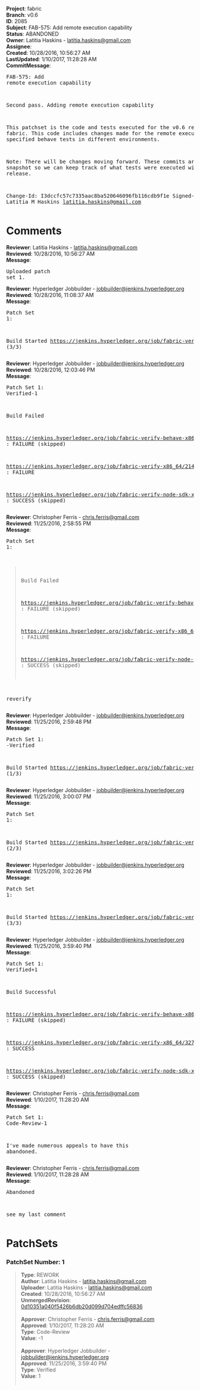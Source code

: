 <strong>Project</strong>: fabric<br><strong>Branch</strong>: v0.6<br><strong>ID</strong>: 2085<br><strong>Subject</strong>: FAB-575: Add remote execution capability<br><strong>Status</strong>: ABANDONED<br><strong>Owner</strong>: Latitia Haskins - latitia.haskins@gmail.com<br><strong>Assignee</strong>:<br><strong>Created</strong>: 10/28/2016, 10:56:27 AM<br><strong>LastUpdated</strong>: 1/10/2017, 11:28:28 AM<br><strong>CommitMessage</strong>:<br><pre>FAB-575: Add remote execution capability

Second pass. Adding remote execution capability

This patchset is the code and tests executed for the v0.6
release of fabric. This code includes changes made for the
remote execution of specified behave tests in different
environments.

Note: There will be changes moving forward. These commits are
a snapshot so we can keep track of what tests were executed
with this release.

Change-Id: I3dccfc57c7335aac8ba520646096fb116cdb9f1e
Signed-off-by: Latitia M Haskins <latitia.haskins@gmail.com>
</pre><h1>Comments</h1><strong>Reviewer</strong>: Latitia Haskins - latitia.haskins@gmail.com<br><strong>Reviewed</strong>: 10/28/2016, 10:56:27 AM<br><strong>Message</strong>: <pre>Uploaded patch set 1.</pre><strong>Reviewer</strong>: Hyperledger Jobbuilder - jobbuilder@jenkins.hyperledger.org<br><strong>Reviewed</strong>: 10/28/2016, 11:08:37 AM<br><strong>Message</strong>: <pre>Patch Set 1:

Build Started https://jenkins.hyperledger.org/job/fabric-verify-node-sdk-x86_64/83/ (3/3)</pre><strong>Reviewer</strong>: Hyperledger Jobbuilder - jobbuilder@jenkins.hyperledger.org<br><strong>Reviewed</strong>: 10/28/2016, 12:03:46 PM<br><strong>Message</strong>: <pre>Patch Set 1: Verified-1

Build Failed 

https://jenkins.hyperledger.org/job/fabric-verify-behave-x86_64/1040/ : FAILURE (skipped)

https://jenkins.hyperledger.org/job/fabric-verify-x86_64/2145/ : FAILURE

https://jenkins.hyperledger.org/job/fabric-verify-node-sdk-x86_64/83/ : SUCCESS (skipped)</pre><strong>Reviewer</strong>: Christopher Ferris - chris.ferris@gmail.com<br><strong>Reviewed</strong>: 11/25/2016, 2:58:55 PM<br><strong>Message</strong>: <pre>Patch Set 1:

> Build Failed
 > 
 > https://jenkins.hyperledger.org/job/fabric-verify-behave-x86_64/1040/
 > : FAILURE (skipped)
 > 
 > https://jenkins.hyperledger.org/job/fabric-verify-x86_64/2145/ :
 > FAILURE
 > 
 > https://jenkins.hyperledger.org/job/fabric-verify-node-sdk-x86_64/83/
 > : SUCCESS (skipped)

reverify</pre><strong>Reviewer</strong>: Hyperledger Jobbuilder - jobbuilder@jenkins.hyperledger.org<br><strong>Reviewed</strong>: 11/25/2016, 2:59:48 PM<br><strong>Message</strong>: <pre>Patch Set 1: -Verified

Build Started https://jenkins.hyperledger.org/job/fabric-verify-node-sdk-x86_64/112/ (1/3)</pre><strong>Reviewer</strong>: Hyperledger Jobbuilder - jobbuilder@jenkins.hyperledger.org<br><strong>Reviewed</strong>: 11/25/2016, 3:00:07 PM<br><strong>Message</strong>: <pre>Patch Set 1:

Build Started https://jenkins.hyperledger.org/job/fabric-verify-behave-x86_64/2111/ (2/3)</pre><strong>Reviewer</strong>: Hyperledger Jobbuilder - jobbuilder@jenkins.hyperledger.org<br><strong>Reviewed</strong>: 11/25/2016, 3:02:26 PM<br><strong>Message</strong>: <pre>Patch Set 1:

Build Started https://jenkins.hyperledger.org/job/fabric-verify-x86_64/3277/ (3/3)</pre><strong>Reviewer</strong>: Hyperledger Jobbuilder - jobbuilder@jenkins.hyperledger.org<br><strong>Reviewed</strong>: 11/25/2016, 3:59:40 PM<br><strong>Message</strong>: <pre>Patch Set 1: Verified+1

Build Successful 

https://jenkins.hyperledger.org/job/fabric-verify-behave-x86_64/2111/ : FAILURE (skipped)

https://jenkins.hyperledger.org/job/fabric-verify-x86_64/3277/ : SUCCESS

https://jenkins.hyperledger.org/job/fabric-verify-node-sdk-x86_64/112/ : SUCCESS (skipped)</pre><strong>Reviewer</strong>: Christopher Ferris - chris.ferris@gmail.com<br><strong>Reviewed</strong>: 1/10/2017, 11:28:20 AM<br><strong>Message</strong>: <pre>Patch Set 1: Code-Review-1

I've made numerous appeals to have this abandoned.</pre><strong>Reviewer</strong>: Christopher Ferris - chris.ferris@gmail.com<br><strong>Reviewed</strong>: 1/10/2017, 11:28:28 AM<br><strong>Message</strong>: <pre>Abandoned

see my last comment</pre><h1>PatchSets</h1><h3>PatchSet Number: 1</h3><blockquote><strong>Type</strong>: REWORK<br><strong>Author</strong>: Latitia Haskins - latitia.haskins@gmail.com<br><strong>Uploader</strong>: Latitia Haskins - latitia.haskins@gmail.com<br><strong>Created</strong>: 10/28/2016, 10:56:27 AM<br><strong>UnmergedRevision</strong>: [0d10351a040f5426b6db20d099d704edffc56836](https://github.com/hyperledger-gerrit-archive/fabric/commit/0d10351a040f5426b6db20d099d704edffc56836)<br><br><strong>Approver</strong>: Christopher Ferris - chris.ferris@gmail.com<br><strong>Approved</strong>: 1/10/2017, 11:28:20 AM<br><strong>Type</strong>: Code-Review<br><strong>Value</strong>: -1<br><br><strong>Approver</strong>: Hyperledger Jobbuilder - jobbuilder@jenkins.hyperledger.org<br><strong>Approved</strong>: 11/25/2016, 3:59:40 PM<br><strong>Type</strong>: Verified<br><strong>Value</strong>: 1<br><br></blockquote>